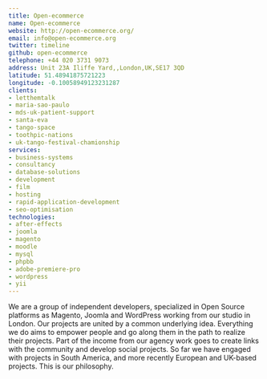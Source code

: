 ```yaml
---
title: Open-ecommerce
name: Open-ecommerce
website: http://open-ecommerce.org/
email: info@open-ecommerce.org
twitter: timeline
github: open-ecommerce
telephone: +44 020 3731 9073
address: Unit 23A Iliffe Yard,,London,UK,SE17 3QD
latitude: 51.48941875721223
longitude: -0.10058949123231287
clients:
- letthemtalk
- maria-sao-paulo
- mds-uk-patient-support
- santa-eva
- tango-space
- toothpic-nations
- uk-tango-festival-chamionship
services:
- business-systems
- consultancy
- database-solutions
- development
- film
- hosting
- rapid-application-development
- seo-optimisation
technologies:
- after-effects
- joomla
- magento
- moodle
- mysql
- phpbb
- adobe-premiere-pro
- wordpress
- yii
---
```


We are a group of independent developers, specialized in Open Source platforms as Magento, Joomla and WordPress working from our studio in London.
Our projects are united by a common underlying idea. Everything we do aims to empower people and go along them in the path to realize their projects.
Part of the income from our agency work goes to create links with the community and develop social projects. So far we have engaged with projects in South America, and more recently European and UK-based projects. This is our philosophy.